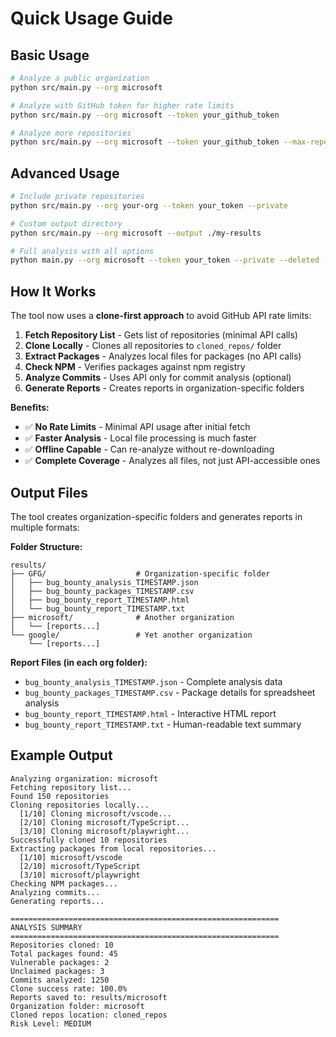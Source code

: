 # Quick Usage Guide

## Basic Usage

```bash
# Analyze a public organization
python src/main.py --org microsoft

# Analyze with GitHub token for higher rate limits
python src/main.py --org microsoft --token your_github_token

# Analyze more repositories
python src/main.py --org microsoft --token your_github_token --max-repos 20
```

## Advanced Usage

```bash
# Include private repositories
python src/main.py --org your-org --token your_token --private

# Custom output directory
python src/main.py --org microsoft --output ./my-results

# Full analysis with all options
python main.py --org microsoft --token your_token --private --deleted --max-repos 50 --output ./results
```

## How It Works

The tool now uses a **clone-first approach** to avoid GitHub API rate limits:

1. **Fetch Repository List** - Gets list of repositories (minimal API calls)
2. **Clone Locally** - Clones all repositories to `cloned_repos/` folder
3. **Extract Packages** - Analyzes local files for packages (no API calls)
4. **Check NPM** - Verifies packages against npm registry
5. **Analyze Commits** - Uses API only for commit analysis (optional)
6. **Generate Reports** - Creates reports in organization-specific folders

**Benefits:**
- ✅ **No Rate Limits** - Minimal API usage after initial fetch
- ✅ **Faster Analysis** - Local file processing is much faster
- ✅ **Offline Capable** - Can re-analyze without re-downloading
- ✅ **Complete Coverage** - Analyzes all files, not just API-accessible ones

## Output Files

The tool creates organization-specific folders and generates reports in multiple formats:

**Folder Structure:**
```
results/
├── GFG/                    # Organization-specific folder
│   ├── bug_bounty_analysis_TIMESTAMP.json
│   ├── bug_bounty_packages_TIMESTAMP.csv
│   ├── bug_bounty_report_TIMESTAMP.html
│   └── bug_bounty_report_TIMESTAMP.txt
├── microsoft/              # Another organization
│   └── [reports...]
└── google/                 # Yet another organization
    └── [reports...]
```

**Report Files (in each org folder):**
- `bug_bounty_analysis_TIMESTAMP.json` - Complete analysis data
- `bug_bounty_packages_TIMESTAMP.csv` - Package details for spreadsheet analysis  
- `bug_bounty_report_TIMESTAMP.html` - Interactive HTML report
- `bug_bounty_report_TIMESTAMP.txt` - Human-readable text summary

## Example Output

```
Analyzing organization: microsoft
Fetching repository list...
Found 150 repositories
Cloning repositories locally...
  [1/10] Cloning microsoft/vscode...
  [2/10] Cloning microsoft/TypeScript...
  [3/10] Cloning microsoft/playwright...
Successfully cloned 10 repositories
Extracting packages from local repositories...
  [1/10] microsoft/vscode
  [2/10] microsoft/TypeScript
  [3/10] microsoft/playwright
Checking NPM packages...
Analyzing commits...
Generating reports...

============================================================
ANALYSIS SUMMARY
============================================================
Repositories cloned: 10
Total packages found: 45
Vulnerable packages: 2
Unclaimed packages: 3
Commits analyzed: 1250
Clone success rate: 100.0%
Reports saved to: results/microsoft
Organization folder: microsoft
Cloned repos location: cloned_repos
Risk Level: MEDIUM
```
